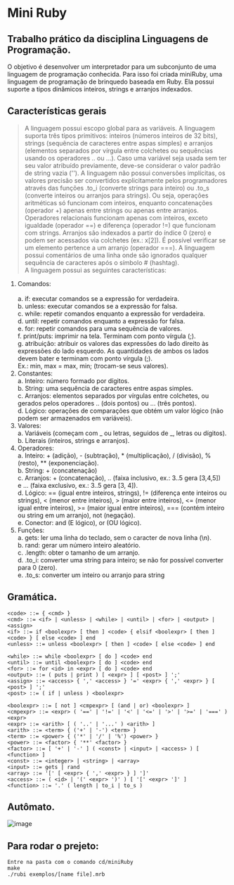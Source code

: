 
# Mini Ruby

## Trabalho prático da disciplina Linguagens de Programação.

O	 objetivo	 é	 desenvolver	 um	 interpretador	 para	 um subconjunto	 de	 uma	 linguagem	 de	 programação conhecida.	 Para	 isso	 foi	 criada	 miniRuby, uma	 linguagem	 de	 programação	 de	 brinquedo	 baseada	 em	 Ruby.	Ela	possui	suporte	a	tipos dinâmicos	inteiros,	strings	e	arranjos	indexados.

## Características gerais
> A	linguagem	possui	escopo	global	para	as	variáveis.	A	linguagem	suporta	três tipos	 primitivos:	 inteiros (números	 inteiros	 de	 32 bits),	 strings (sequência	 de	caracteres	entre	aspas	simples) e	arranjos (elementos	separados	por	vírgula	entre colchetes	 ou	 sequências	 usando	 os	 operadores	 .. ou	 ...).	 Caso	 uma	 variável	 seja	usada	sem	ter	seu	valor	atribuído	previamente,	deve-se	considerar	o	valor	padrão	de	 string	 vazia (''). A	 linguagem	 não	 possui	 conversões	 implícitas,	 os	 valores	precisão	ser	convertidos	explicitamente	pelos	programadores	através	das	funções	.to_i (converte	 strings	 para	inteiro)	 ou	.to_s (converte	inteiros	 ou	arranjos	 para	strings).	 Ou seja,	 operações	 aritméticas	 só	 funcionam	 com	 inteiros,	 enquanto	concatenações (operador	 +)	 apenas	 entre	 strings	 ou	 apenas	 entre	 arranjos.	Operadores	 relacionais	 funcionam	 apenas	 com	 inteiros,	 exceto	 igualdade	(operador	==)	e diferença	(operador	!=)	que	funcionam	com	strings.	Arranjos	são	indexados	a	partir	do	índice	0	(zero)	e	podem	ser	acessados	via	colchetes	(ex.:	x[2]).	É  possível	 verificar	 se	 um	 elemento	 pertence	 a	 um	 arranjo (operador	 ===).	 A	linguagem	 possui	 comentários	 de	 uma	 linha	 onde	 são ignorados	 qualquer	sequência	 de	 caracteres	 após	 o	 símbolo #	 (hashtag).	 </br>
> A	 linguagem	 possui	 as	seguintes	características: </br>
1) Comandos: </br> </br>
a. if:	executar	comandos	se	a expressão for	verdadeira.	 </br>
b. unless: executar	comandos	se	a expressão for	falsa. </br>
c. while:	repetir	comandos	enquanto	a	expressão	for verdadeira. </br>
d. until:	repetir	comandos	enquanto	a	expressão	for falsa. </br>
e. for: repetir	comandos	para	uma	sequência	de	valores. </br>
f. print/puts: imprimir	na	tela. Terminam	com	ponto	vírgula	(;). </br>
g. atribuição:	 atribuir	 os	 valores	 das	 expressões	 do	 lado	 direito às	 expressões	 do	 lado	 esquerdo. As	 quantidades	 de	 ambos	 os	 lados	devem	 bater	 e	 terminam	 com	 ponto	 vírgula	 (;). </br>
				Ex.:	min,	max	=	max,	min; (trocam-se	seus	valores). </br>
2) Constantes: </br>
a. Inteiro:	número	formado	por	dígitos. </br>
b. String:	uma	sequência	de	caracteres	entre	aspas	simples. </br>
c. Arranjos: elementos	 separados	 por	 vírgulas	 entre	 colchetes,	 ou	gerados	pelos	operadores	..	(dois	pontos)	ou	...	(três	pontos). </br>
d. Lógico:	operações	de	comparações	que	obtém	um	valor	lógico (não	podem	ser	armazenados em	variáveis). </br>
3) Valores: </br>
a. Variáveis (começam	com	_	ou	letras,	seguidos	de	_,	letras	ou	dígitos). </br>
b. Literais (inteiros,	strings e	arranjos). </br>
4) Operadores: </br>
a. Inteiro: + (adição),	 - (subtração),	 * (multiplicação), / (divisão),	% (resto),	** (exponenciação). </br>
b. String:	+ (concatenação) </br>
c. Arranjos:	+ (concatenação),	.. (faixa	inclusivo,	ex.:	3..5	gera	[3,4,5])	 </br>
e	...	(faixa	exclusivo,	ex.:	3..5	gera	[3,	4]). </br>
d. Lógico: == (igual entre	inteiros,	strings),	!= (diferença ente	inteiros ou	 strings),	 < (menor entre	 inteiros),	 > (maior entre	 inteiros),	 <= (menor	 igual entre	 inteiros),	 >= (maior	 igual entre	 inteiros), === (contém inteiro	ou	string	em	um	arranjo),	not (negação). </br>
e. Conector: and (E	lógico),	or (OU	lógico). </br>
5) Funções: </br>
a. gets:	ler	uma	linha do	teclado,	sem	o	caracter	de	nova	linha	(\n). </br>
b. rand: gerar	um	número	inteiro	aleatório. </br>
c. .length: obter	o	tamanho	de	um	arranjo. </br>
d. .to_i: converter	uma	string	para	inteiro;	se	não	for	possível	converter para	0	(zero). </br>
e. .to_s: converter	um	inteiro	ou	arranjo	para	string </br>

## Gramática.
```
<code> ::= { <cmd> }
<cmd> ::= <if> | <unless> | <while> | <until> | <for> | <output> | <assign>
<if> ::= if <boolexpr> [ then ] <code> { elsif <boolexpr> [ then ] <code> } [ else <code> ] end
<unless> ::= unless <boolexpr> [ then ] <code> [ else <code> ] end

<while> ::= while <boolexpr> [ do ] <code> end
<until> ::= until <boolexpr> [ do ] <code> end
<for> ::= for <id> in <expr> [ do ] <code> end
<output> ::= ( puts | print ) [ <expr> ] [ <post> ] ';'
<assign> ::= <access> { ',' <access> } '=' <expr> { ',' <expr> } [ <post> ] ';'
<post> ::= ( if | unless ) <boolexpr>

<boolexpr> ::= [ not ] <cmpexpr> [ (and | or) <boolexpr> ]
<cmpexpr> ::= <expr> ( '==' | '!=' | '<' | '<=' | '>' | '>=' | '===' ) <expr>
<expr> ::= <arith> [ ( '..' | '...' ) <arith> ]
<arith> ::= <term> { ('+' | '-') <term> }
<term> ::= <power> { ('*' | '/' | '%') <power> }
<power> ::= <factor> { '**' <factor> }
<factor> ::= [ '+' | '-' ] ( <const> | <input> | <access> ) [ <function> ]
<const> ::= <integer> | <string> | <array>
<input> ::= gets | rand
<array> ::= '[' [ <expr> { ',' <expr> } ] ']'
<access> ::= ( <id> | '(' <expr> ')' ) [ '[' <expr> ']' ]
<function> ::= '.' ( length | to_i | to_s )
```

## Autômato.
![image](https://user-images.githubusercontent.com/62568976/129758695-8cf1a6c0-9019-4a05-a6da-4dd161cc9c54.png)


## Para rodar o prejeto:
    Entre na pasta com o comando cd/miniRuby
    make
    ./rubi exemplos/[name file].mrb
